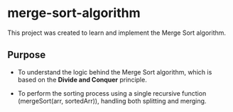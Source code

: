 # merge-sort-algorithm

This project was created to learn and implement the Merge Sort algorithm.

## Purpose

- To understand the logic behind the Merge Sort algorithm, which is based on the **Divide and Conquer** principle.

- To perform the sorting process using a single recursive function (mergeSort(arr, sortedArr)), handling both splitting and merging.